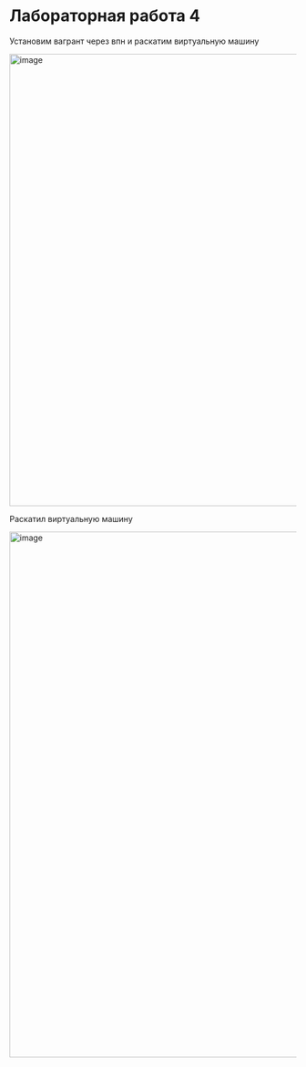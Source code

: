 
# Лабораторная работа 4

Установим вагрант через впн и раскатим виртуальную машину

<img width="794" alt="image" src="https://github.com/user-attachments/assets/00573476-020b-4161-a53f-52c48771450c" />

Раскатил виртуальную машину

<img width="923" alt="image" src="https://github.com/user-attachments/assets/2d6dadda-1916-4e53-91d9-494f2e4b1f4a" />
